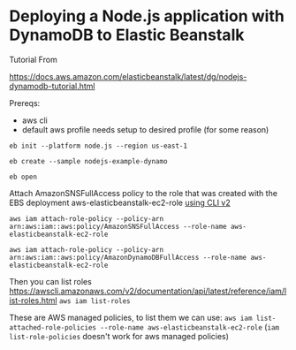 # Deploying a Node.js application with DynamoDB to Elastic Beanstalk


Tutorial From

https://docs.aws.amazon.com/elasticbeanstalk/latest/dg/nodejs-dynamodb-tutorial.html

Prereqs: 
* aws cli
* default aws profile needs setup to desired profile (for some reason)


```
eb init --platform node.js --region us-east-1

eb create --sample nodejs-example-dynamo

eb open

``` 

Attach AmazonSNSFullAccess policy to the role that was created with the EBS deployment aws-elasticbeanstalk-ec2-role [using CLI v2](https://awscli.amazonaws.com/v2/documentation/api/latest/reference/iam/attach-role-policy.html)

```
aws iam attach-role-policy --policy-arn arn:aws:iam::aws:policy/AmazonSNSFullAccess --role-name aws-elasticbeanstalk-ec2-role

aws iam attach-role-policy --policy-arn arn:aws:iam::aws:policy/AmazonDynamoDBFullAccess --role-name aws-elasticbeanstalk-ec2-role

```

Then you can list roles https://awscli.amazonaws.com/v2/documentation/api/latest/reference/iam/list-roles.html
`aws iam list-roles`


These are AWS managed policies, to list them we can use:
`aws iam list-attached-role-policies --role-name aws-elasticbeanstalk-ec2-role`
(`iam list-role-policies` doesn't work for aws managed policies)

